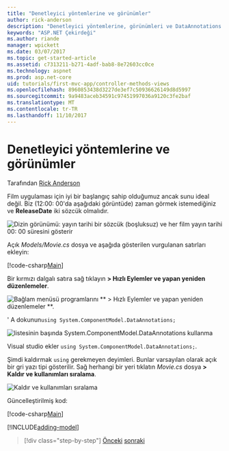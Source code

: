 ```yaml
---
title: "Denetleyici yöntemlerine ve görünümler"
author: rick-anderson
description: "Denetleyici yöntemlerine, görünümleri ve DataAnnotations ile çalışma"
keywords: "ASP.NET Çekirdeği"
ms.author: riande
manager: wpickett
ms.date: 03/07/2017
ms.topic: get-started-article
ms.assetid: c7313211-b271-4adf-bab8-8e72603cc0ce
ms.technology: aspnet
ms.prod: asp.net-core
uid: tutorials/first-mvc-app/controller-methods-views
ms.openlocfilehash: 8960853438d3227de3ef7c50936626149d8d5997
ms.sourcegitcommit: 9a9483aceb34591c97451997036a9120c3fe2baf
ms.translationtype: MT
ms.contentlocale: tr-TR
ms.lasthandoff: 11/10/2017
---
```

# <a name="controller-methods-and-views"></a>Denetleyici yöntemlerine ve görünümler

Tarafından [Rick Anderson](https://twitter.com/RickAndMSFT)

Film uygulaması için iyi bir başlangıç sahip olduğumuz ancak sunu ideal değil. Biz (12:00: 00'da aşağıdaki görüntüde) zaman görmek istemediğiniz ve **ReleaseDate** iki sözcük olmalıdır.

![Dizin görünümü: yayın tarihi bir sözcük (boşluksuz) ve her film yayın tarihi 00: 00 süresini gösterir](working-with-sql/_static/m55.png)

Açık *Models/Movie.cs* dosya ve aşağıda gösterilen vurgulanan satırları ekleyin:

[!code-csharp[Main](start-mvc/sample/MvcMovie/Models/MovieDateWithExtraUsings.cs?name=snippet_1&highlight=13-14)]

Bir kırmızı dalgalı satıra sağ tıklayın **> Hızlı Eylemler ve yapan yeniden düzenlemeler**.

  ![Bağlam menüsü programlarını ** > Hızlı Eylemler ve yapan yeniden düzenlemeler **.](controller-methods-views/_static/qa.png)


' A dokunun`using System.ComponentModel.DataAnnotations;`

  ![listesinin başında System.ComponentModel.DataAnnotations kullanma](controller-methods-views/_static/da.png)

  Visual studio ekler `using System.ComponentModel.DataAnnotations;`.

Şimdi kaldırmak `using` gerekmeyen deyimleri. Bunlar varsayılan olarak açık bir gri yazı tipi gösterilir. Sağ herhangi bir yeri tıklatın *Movie.cs* dosya **> Kaldır ve kullanımları sıralama**.

![Kaldır ve kullanımları sıralama](controller-methods-views/_static/rm.png)

Güncelleştirilmiş kod:

[!code-csharp[Main](./start-mvc/sample/MvcMovie/Models/MovieDate.cs?name=snippet_1)]

<!-- include start -->

[!INCLUDE[adding-model](../../includes/mvc-intro/controller-methods-views.md)]

>[!div class="step-by-step"]
[Önceki](working-with-sql.md)
[sonraki](search.md)  
